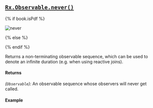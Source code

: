 ## [`Rx.Observable.never()`](https://github.com/Reactive-Extensions/RxJS/blob/master/src/core/linq/observable/never.js)

{% if book.isPdf %}

![never](http://reactivex.io/documentation/operators/images/never.png)

{% else %}



{% endif %}

Returns a non-terminating observable sequence, which can be used to denote an infinite duration (e.g. when using reactive joins). 

#### Returns
*(`Observable`)*: An observable sequence whose observers will never get called.

#### Example

[](http://jsbin.com/nuyawe/1/embed?js,console)
